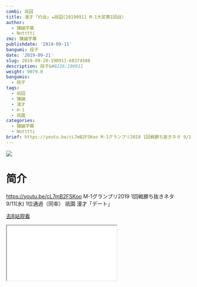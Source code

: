 ```yaml
---
combi: 祇园
title: 漫才 ｢约会｣ ★祇园(20190911 M-1大奖赛1回战)
author:
  - 镰鼬字幕
  - Notttti
zmz: 镰鼬字幕
publishdate: '2019-09-11'
bangumi: 段子
date: '2019-09-21'
slug: 2019-09-20-190911-68374508
description: 段子&#8226;190911
weight: 9079.0
bangumis:
  - 段子
tags:
  - 祇园
  - 镰鼬
  - 漫才
  - m-1
  - 祇園
categories:
  - 镰鼬字幕
  - Notttti
brief: https://youtu.be/cL7mB2FSKoo M-1グランプリ2019 1回戦勝ち抜きネタ 9/11(水) 1位通過（同率） 祇園 漫才「デート」
---
```

![](https://raw.githubusercontent.com/tcgriffith/owaraisite/master/static/tmpimg/5c58e3da4dfe35d1fed96a251de06eb31984acb0.jpg.480.jpg)
# 简介  
https://youtu.be/cL7mB2FSKoo
M-1グランプリ2019 
1回戦勝ち抜きネタ 9/11(水) 1位通過（同率）
祇園 漫才「デート」  

[去B站观看](https://www.bilibili.com/video/av68374508/)
<div class ="resp-container"><iframe class="testiframe" src="//player.bilibili.com/player.html?aid=68374508"", scrolling="no", allowfullscreen="true" > </iframe></div> 
